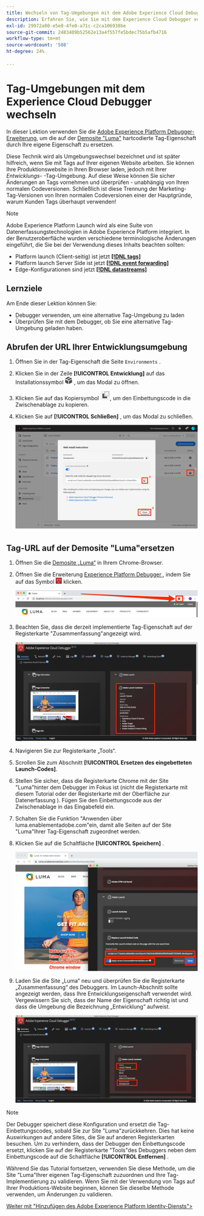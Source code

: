 ```yaml
---
title: Wechseln von Tag-Umgebungen mit dem Adobe Experience Cloud Debugger
description: Erfahren Sie, wie Sie mit dem Experience Cloud Debugger verschiedene Tag-Einbettungscodes laden können. Diese Lektion ist Teil des Tutorials zum Implementieren des Experience Cloud in Websites .
exl-id: 29972a00-e5e0-4fe0-a71c-c2ca106938be
source-git-commit: 2483409b52562e13a4f557fe5bdec75b5afb4716
workflow-type: tm+mt
source-wordcount: '588'
ht-degree: 24%

---
```


# Tag-Umgebungen mit dem Experience Cloud Debugger wechseln

In dieser Lektion verwenden Sie die [Adobe Experience Platform Debugger-Erweiterung](https://chromewebstore.google.com/detail/adobe-experience-platform/bfnnokhpnncpkdmbokanobigaccjkpob), um die auf der [Demosite &quot;Luma&quot;](https://luma.enablementadobe.com/content/luma/us/en.html) hartcodierte Tag-Eigenschaft durch Ihre eigene Eigenschaft zu ersetzen.

Diese Technik wird als Umgebungswechsel bezeichnet und ist später hilfreich, wenn Sie mit Tags auf Ihrer eigenen Website arbeiten. Sie können Ihre Produktionswebsite in Ihren Browser laden, jedoch mit Ihrer *Entwicklungs-* -Tag-Umgebung. Auf diese Weise können Sie sicher Änderungen an Tags vornehmen und überprüfen - unabhängig von Ihren normalen Codeversionen.  Schließlich ist diese Trennung der Marketing-Tag-Versionen von Ihren normalen Codeversionen einer der Hauptgründe, warum Kunden Tags überhaupt verwenden!

>[!NOTE]
>
>Adobe Experience Platform Launch wird als eine Suite von Datenerfassungstechnologien in Adobe Experience Platform integriert. In der Benutzeroberfläche wurden verschiedene terminologische Änderungen eingeführt, die Sie bei der Verwendung dieses Inhalts beachten sollten:
>
> * Platform launch (Client-seitig) ist jetzt **[[!DNL tags]](https://experienceleague.adobe.com/docs/experience-platform/tags/home.html?lang=de)**
> * Platform launch Server Side ist jetzt **[[!DNL event forwarding]](https://experienceleague.adobe.com/docs/experience-platform/tags/event-forwarding/overview.html)**
> * Edge-Konfigurationen sind jetzt **[[!DNL datastreams]](https://experienceleague.adobe.com/docs/experience-platform/edge/fundamentals/datastreams.html?lang=de)**

## Lernziele

Am Ende dieser Lektion können Sie:

* Debugger verwenden, um eine alternative Tag-Umgebung zu laden
* Überprüfen Sie mit dem Debugger, ob Sie eine alternative Tag-Umgebung geladen haben.

## Abrufen der URL Ihrer Entwicklungsumgebung

1. Öffnen Sie in der Tag-Eigenschaft die Seite `Environments` .

1. Klicken Sie in der Zeile **[!UICONTROL Entwicklung]** auf das Installationssymbol ![Installationssymbol](images/launch-installIcon.png) , um das Modal zu öffnen.

1. Klicken Sie auf das Kopiersymbol ![Kopiersymbol](images/launch-copyIcon.png), um den Einbettungscode in die Zwischenablage zu kopieren.

1. Klicken Sie auf **[!UICONTROL Schließen]** , um das Modal zu schließen.

   ![Installationssymbol](images/launch-copyInstallCode.png)

## Tag-URL auf der Demosite &quot;Luma&quot;ersetzen

1. Öffnen Sie die [Demosite „Luma“](https://luma.enablementadobe.com/content/luma/us/en.html) in Ihrem Chrome-Browser.

1. Öffnen Sie die Erweiterung [Experience Platform Debugger ](https://chromewebstore.google.com/detail/adobe-experience-platform/bfnnokhpnncpkdmbokanobigaccjkpob), indem Sie auf das Symbol ![Debugger-Symbol](images/icon-debugger.png) klicken.

   ![Klicken Sie auf das Debugger-Symbol](images/switchEnvironments-openDebugger.png)

1. Beachten Sie, dass die derzeit implementierte Tag-Eigenschaft auf der Registerkarte &quot;Zusammenfassung&quot;angezeigt wird.

   ![Tag-Umgebung, die im Debugger angezeigt wird](images/switchEnvironments-debuggerOnWeRetail-prod.png)

1. Navigieren Sie zur Registerkarte „Tools“.
1. Scrollen Sie zum Abschnitt **[!UICONTROL Ersetzen des eingebetteten Launch-Codes]**.
1. Stellen Sie sicher, dass die Registerkarte Chrome mit der Site &quot;Luma&quot;hinter dem Debugger im Fokus ist (nicht die Registerkarte mit diesem Tutorial oder der Registerkarte mit der Oberfläche zur Datenerfassung ).  Fügen Sie den Einbettungscode aus der Zwischenablage in das Eingabefeld ein.
1. Schalten Sie die Funktion &quot;Anwenden über luma.enablementadobe.com&quot;ein, damit alle Seiten auf der Site &quot;Luma&quot;Ihrer Tag-Eigenschaft zugeordnet werden.
1. Klicken Sie auf die Schaltfläche **[!UICONTROL Speichern]** .

   ![Tag-Umgebung, die im Debugger angezeigt wird](images/switchEnvironments-debugger-save.png)

1. Laden Sie die Site „Luma“ neu und überprüfen Sie die Registerkarte „Zusammenfassung“ des Debuggers. Im Launch-Abschnitt sollte angezeigt werden, dass Ihre Entwicklungseigenschaft verwendet wird. Vergewissern Sie sich, dass der Name der Eigenschaft richtig ist und dass die Umgebung die Bezeichnung „Entwicklung“ aufweist.

   ![Tag-Umgebung, die im Debugger angezeigt wird](images/switchEnvironments-debuggerOnWeRetail.png)

>[!NOTE]
>
>Der Debugger speichert diese Konfiguration und ersetzt die Tag-Einbettungscodes, sobald Sie zur Site &quot;Luma&quot;zurückkehren. Dies hat keine Auswirkungen auf andere Sites, die Sie auf anderen Registerkarten besuchen. Um zu verhindern, dass der Debugger den Einbettungscode ersetzt, klicken Sie auf der Registerkarte &quot;Tools&quot;des Debuggers neben dem Einbettungscode auf die Schaltfläche **[!UICONTROL Entfernen]** .

Während Sie das Tutorial fortsetzen, verwenden Sie diese Methode, um die Site &quot;Luma&quot;Ihrer eigenen Tag-Eigenschaft zuzuordnen und Ihre Tag-Implementierung zu validieren. Wenn Sie mit der Verwendung von Tags auf Ihrer Produktions-Website beginnen, können Sie dieselbe Methode verwenden, um Änderungen zu validieren.

[Weiter mit &quot;Hinzufügen des Adobe Experience Platform Identity-Diensts&quot;>](id-service.md)
